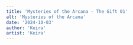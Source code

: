```yaml
---
title: 'Mysteries of the Arcana - The Gift 01'
alt: 'Mysteries of the Arcana'
date: '2024-10-03'
author: 'Keira'
artist: 'Keira'
---
```

